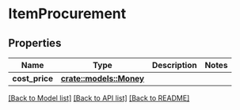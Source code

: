 # ItemProcurement

## Properties

Name | Type | Description | Notes
------------ | ------------- | ------------- | -------------
**cost_price** | [**crate::models::Money**](Money.md) |  | 

[[Back to Model list]](../README.md#documentation-for-models) [[Back to API list]](../README.md#documentation-for-api-endpoints) [[Back to README]](../README.md)


